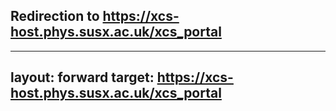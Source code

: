 ## Redirection to https://xcs-host.phys.susx.ac.uk/xcs_portal

---
layout: forward
target: https://xcs-host.phys.susx.ac.uk/xcs_portal
---
